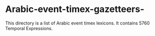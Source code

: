 # Arabic-event-timex-gazetteers-
This directory is a list of Arabic event timex lexicons. It contains 5760 Temporal Expressions.
